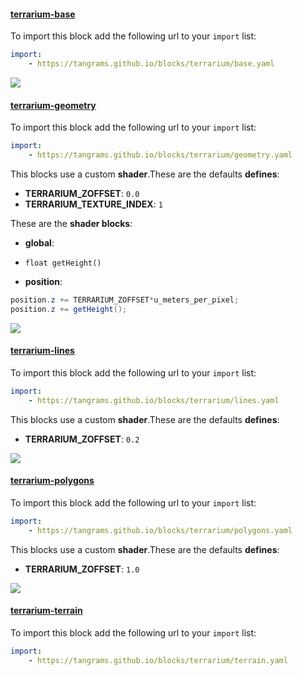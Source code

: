 

#### [terrarium-base](http://tangrams.github.io/blocks/#terrarium-base) <a href="https://github.com/tangrams/blocks/blob/gh-pages/terrarium/base.yaml" target="_blank"><i class="fa fa-github" aria-hidden="true"></i></a>



To import this block add the following url to your `import` list:

```yaml
import:
    - https://tangrams.github.io/blocks/terrarium/base.yaml
```



![](https://mapzen.com/common/styleguide/images/divider/compass-red.png)


#### [terrarium-geometry](http://tangrams.github.io/blocks/#terrarium-geometry) <a href="https://github.com/tangrams/blocks/blob/gh-pages/terrarium/geometry.yaml" target="_blank"><i class="fa fa-github" aria-hidden="true"></i></a>



To import this block add the following url to your `import` list:

```yaml
import:
    - https://tangrams.github.io/blocks/terrarium/geometry.yaml
```


This blocks use a custom **shader**.These are the defaults **defines**:
 - **TERRARIUM_ZOFFSET**: ```0.0```
 - **TERRARIUM_TEXTURE_INDEX**: ```1```

These are the **shader blocks**:

- **global**:
 + `float getHeight() `
- **position**:

```glsl
position.z += TERRARIUM_ZOFFSET*u_meters_per_pixel;
position.z += getHeight();
```



![](https://mapzen.com/common/styleguide/images/divider/compass-red.png)


#### [terrarium-lines](http://tangrams.github.io/blocks/#terrarium-lines) <a href="https://github.com/tangrams/blocks/blob/gh-pages/terrarium/lines.yaml" target="_blank"><i class="fa fa-github" aria-hidden="true"></i></a>



To import this block add the following url to your `import` list:

```yaml
import:
    - https://tangrams.github.io/blocks/terrarium/lines.yaml
```


This blocks use a custom **shader**.These are the defaults **defines**:
 - **TERRARIUM_ZOFFSET**: ```0.2```


![](https://mapzen.com/common/styleguide/images/divider/compass-red.png)


#### [terrarium-polygons](http://tangrams.github.io/blocks/#terrarium-polygons) <a href="https://github.com/tangrams/blocks/blob/gh-pages/terrarium/polygons.yaml" target="_blank"><i class="fa fa-github" aria-hidden="true"></i></a>



To import this block add the following url to your `import` list:

```yaml
import:
    - https://tangrams.github.io/blocks/terrarium/polygons.yaml
```


This blocks use a custom **shader**.These are the defaults **defines**:
 - **TERRARIUM_ZOFFSET**: ```1.0```


![](https://mapzen.com/common/styleguide/images/divider/compass-red.png)


#### [terrarium-terrain](http://tangrams.github.io/blocks/#terrarium-terrain) <a href="https://github.com/tangrams/blocks/blob/gh-pages/terrarium/terrain.yaml" target="_blank"><i class="fa fa-github" aria-hidden="true"></i></a>



To import this block add the following url to your `import` list:

```yaml
import:
    - https://tangrams.github.io/blocks/terrarium/terrain.yaml
```


